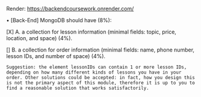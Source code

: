 
Render: https://backendcoursework.onrender.com/


• [Back-End] MongoDB should have (8%): 

[X] A. a collection for lesson information (minimal fields: topic, price, location, and space) (4%).

[] B. a collection for order information (minimal fields: name, phone number, lesson IDs, and number of space) (4%). 

    Suggestion: the element lessonIDs can contain 1 or more lesson IDs, depending on how many different kinds of lessons you have in your order. Other solutions could be accepted: in fact, how you design this is not the primary aspect of this module, therefore it is up to you to find a reasonable solution that works satisfactorily.

